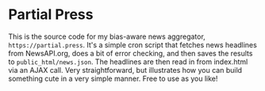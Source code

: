 # Partial Press

This is the source code for my bias-aware news aggregator, `https://partial.press`. It's a simple cron script that fetches news headlines from NewsAPI.org, does a bit of error checking, and then saves the results to `public_html/news.json`. The headlines are then read in from index.html via an AJAX call. Very straightforward, but illustrates how you can build something cute in a very simple manner. Free to use as you like!
